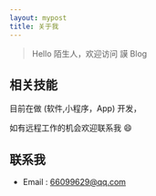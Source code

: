 ```yaml
---
layout: mypost
title: 关于我
---
```


> Hello 陌生人，欢迎访问 謨 Blog




## 相关技能

目前在做 (软件,小程序，App) 开发，

如有远程工作的机会欢迎联系我 😄

## 联系我

- Email&nbsp;: [66099629@qq.com](mailto:66099629@qq.com)

